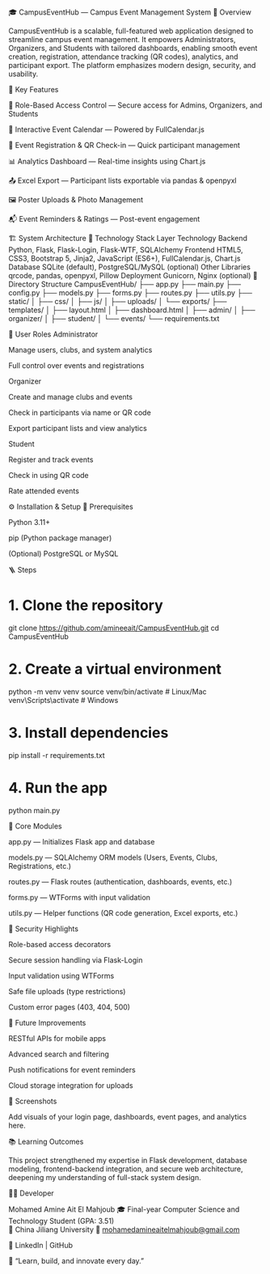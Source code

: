 🎓 CampusEventHub — Campus Event Management System
🧩 Overview

CampusEventHub is a scalable, full-featured web application designed to streamline campus event management. It empowers Administrators, Organizers, and Students with tailored dashboards, enabling smooth event creation, registration, attendance tracking (QR codes), analytics, and participant export.
The platform emphasizes modern design, security, and usability.

🚀 Key Features

🔐 Role-Based Access Control — Secure access for Admins, Organizers, and Students

📅 Interactive Event Calendar — Powered by FullCalendar.js

🧾 Event Registration & QR Check-in — Quick participant management

📊 Analytics Dashboard — Real-time insights using Chart.js

📤 Excel Export — Participant lists exportable via pandas & openpyxl

🖼️ Poster Uploads & Photo Management

📬 Event Reminders & Ratings — Post-event engagement

🏗️ System Architecture
🔧 Technology Stack
Layer	Technology
Backend	Python, Flask, Flask-Login, Flask-WTF, SQLAlchemy
Frontend	HTML5, CSS3, Bootstrap 5, Jinja2, JavaScript (ES6+), FullCalendar.js, Chart.js
Database	SQLite (default), PostgreSQL/MySQL (optional)
Other Libraries	qrcode, pandas, openpyxl, Pillow
Deployment	Gunicorn, Nginx (optional)
📁 Directory Structure
CampusEventHub/
├── app.py
├── main.py
├── config.py
├── models.py
├── forms.py
├── routes.py
├── utils.py
├── static/
│   ├── css/
│   ├── js/
│   ├── uploads/
│   └── exports/
├── templates/
│   ├── layout.html
│   ├── dashboard.html
│   ├── admin/
│   ├── organizer/
│   ├── student/
│   └── events/
└── requirements.txt

👥 User Roles
Administrator

Manage users, clubs, and system analytics

Full control over events and registrations

Organizer

Create and manage clubs and events

Check in participants via name or QR code

Export participant lists and view analytics

Student

Register and track events

Check in using QR code

Rate attended events

⚙️ Installation & Setup
🧱 Prerequisites

Python 3.11+

pip (Python package manager)

(Optional) PostgreSQL or MySQL

🪜 Steps
# 1. Clone the repository
git clone https://github.com/amineeait/CampusEventHub.git
cd CampusEventHub

# 2. Create a virtual environment
python -m venv venv
source venv/bin/activate    # Linux/Mac
venv\Scripts\activate       # Windows

# 3. Install dependencies
pip install -r requirements.txt

# 4. Run the app
python main.py

🧠 Core Modules

app.py — Initializes Flask app and database

models.py — SQLAlchemy ORM models (Users, Events, Clubs, Registrations, etc.)

routes.py — Flask routes (authentication, dashboards, events, etc.)

forms.py — WTForms with input validation

utils.py — Helper functions (QR code generation, Excel exports, etc.)

🔐 Security Highlights

Role-based access decorators

Secure session handling via Flask-Login

Input validation using WTForms

Safe file uploads (type restrictions)

Custom error pages (403, 404, 500)

🧩 Future Improvements

RESTful APIs for mobile apps

Advanced search and filtering

Push notifications for event reminders

Cloud storage integration for uploads

📸 Screenshots

Add visuals of your login page, dashboards, event pages, and analytics here.

📚 Learning Outcomes

This project strengthened my expertise in Flask development, database modeling, frontend-backend integration, and secure web architecture, deepening my understanding of full-stack system design.

👨‍💻 Developer

Mohamed Amine Ait El Mahjoub
🎓 Final-year Computer Science and Technology Student (GPA: 3.51)                                                             
📍 China Jiliang University
📧 mohamedamineaitelmahjoub@gmail.com

🔗 LinkedIn
 | GitHub

💬 “Learn, build, and innovate every day.”

